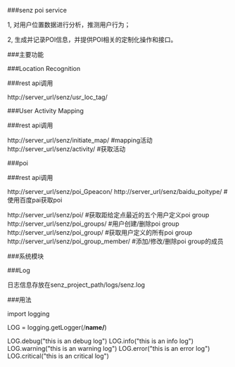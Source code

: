 ###senz poi service

1, 对用户位置数据进行分析，推测用户行为；

2, 生成并记录POI信息，并提供POI相关的定制化操作和接口。


###主要功能

###Location  Recognition

###rest api调用

http://server_url/senz/usr_loc_tag/

###User Activity Mapping

###rest api调用

http://server_url/senz/initiate_map/   #mapping活动
http://server_url/senz/activity/       #获取活动

###poi

###rest api调用

http://server_url/senz/poi_Gpeacon/
http://server_url/senz/baidu_poitype/  #使用百度pai获取poi

http://server_url/senz/poi/    #获取距给定点最近的五个用户定义poi group
http://server_url/senz/poi_groups/   #用户创建/删除poi group
http://server_url/senz/poi_group/   #获取用户定义的所有poi group
http://server_url/senz/poi_group_member/   #添加/修改/删除poi group的成员

###系统模块

###Log

日志信息存放在senz_project_path/logs/senz.log

###用法

import logging

LOG = logging.getLogger(/__name/__)

LOG.debug("this is an debug log")
LOG.info("this is an info log")
LOG.warning("this is an warning log")
LOG.error("this is an error log")
LOG.critical("this is an critical log")


